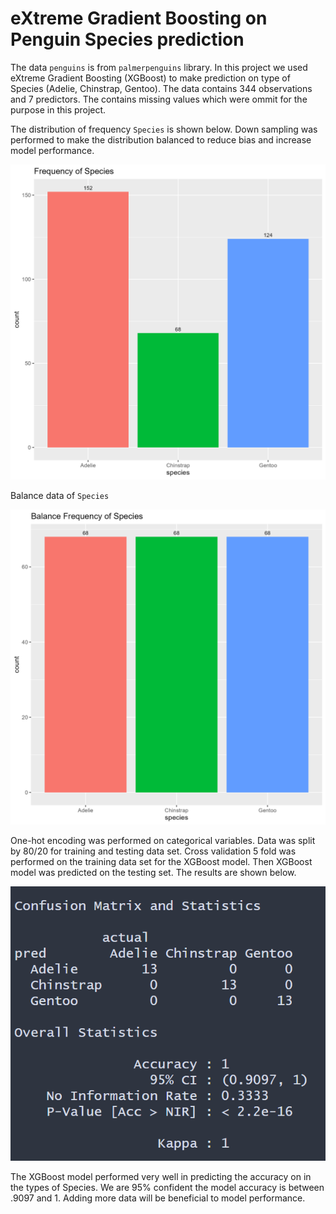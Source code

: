 # eXtreme Gradient Boosting on Penguin Species prediction

The data `penguins` is from `palmerpenguins` library. In this project we used  eXtreme Gradient Boosting (XGBoost) to make prediction on type of Species (Adelie, Chinstrap, Gentoo). The data contains 344 observations and 7 predictors. The contains missing values which were ommit for the purpose in this project.


The distribution of frequency `Species` is shown below. Down sampling was performed to make the distribution balanced to reduce bias and increase model performance.

![](./images/freq_species.png)

Balance data of `Species`

![](./images/bal_species.png)



One-hot encoding was performed on categorical variables. Data was split by 80/20 for training and testing data set. Cross validation 5 fold was performed on the training data set for the XGBoost model. Then XGBoost model was predicted on the testing set. The results are shown below.

![](./images/cm.png)

The XGBoost model performed very well in predicting the accuracy on in the types of Species. We are 95% confident the model accuracy is between .9097 and 1. Adding more data will be beneficial to model performance.
